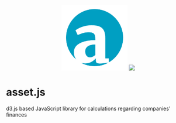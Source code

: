 <p align="center">
  <img src="https://github.com/niquet/asset.js/blob/master/finance.png?raw=true" height="180">
  <img src="https://camo.githubusercontent.com/722a5cc12c7d40231ebeb8ca6facdc8547e2abf7/68747470733a2f2f64336a732e6f72672f6c6f676f2e737667" heigth="180">
</p>

# asset.js
d3.js based JavaScript library for calculations regarding companies' finances
